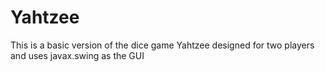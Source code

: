 # Yahtzee
This is a basic version of the dice game Yahtzee designed for two players and uses javax.swing as the GUI  

